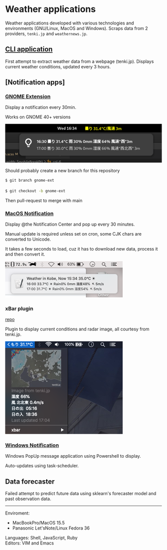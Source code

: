 # Weather applications

Weather applications developed with various technologies and environments (GNU/Linux, MacOS and Windows). Scraps data from 2 providers, `tenki.jp` and `weathernews.jp`.

## [CLI application](https://github.com/ndlopez/fetch_tenki/tree/main/get_tenki)

First attempt to extract weather data from a webpage (tenki.jp). Displays current weather conditions, updated every 3 hours.

## [Notification apps]

### [GNOME Extension](https://github.com/ndlopez/fetch_tenki/tree/main/notification/tenki%40moji.physics)

Display a notification every 30min.

Works on GNOME 40+ versions

![Screenshoot](notification/tenki%40moji.physics/Screenshot.png)

Should probably create a new branch for this repository
```sh
$ git branch gnome-ext

$ git checkout -b gnome-ext
```
Then pull-request to merge with main

### [MacOS Notification](https://github.com/ndlopez/fetch_tenki/tree/main/notif_app/mac_os)

Display @the Notification Center and pop up every 30 minutes.

Manual update is required unless set on cron, some CJK chars are converted to Unicode.

It takes a few seconds to load, cuz it has to download new data, process it and then convert it.

![Screenshoot](notification/mac_os/getTenki_1534.png)

### xBar plugin

[repo](https://github.com/ndlopez/fetch_tenki/tree/main/notification/xbar_plugin)

Plugin to display current conditions and radar image, all courtesy from tenki.jp.

![Screenshoot](notification/xbar_plugin/currWeather_1h_prev.png)

### [Windows Notification](https://github.com/ndlopez/fetch_tenki/tree/main/notification/windows)

Windows PopUp message application using Powershell to display.

Auto-updates using task-scheduler.

## Data forecaster

Failed attempt to predict future data using sklearn's forecaster model and past observation data.

---
Enviroment: 
- MacBookPro/MacOS 15.5<br>
- Panasonic Let'sNote/Linux Fedora 36<br>

Languages: Shell, JavaScript, Ruby<br>
Editors: VIM and Emacs

